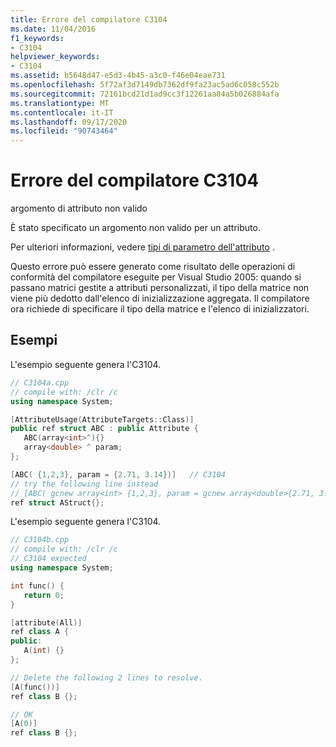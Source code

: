```yaml
---
title: Errore del compilatore C3104
ms.date: 11/04/2016
f1_keywords:
- C3104
helpviewer_keywords:
- C3104
ms.assetid: b5648d47-e5d3-4b45-a3c0-f46e04eae731
ms.openlocfilehash: 5f72af3d7149db7362df9fa23ac5ad6c058c552b
ms.sourcegitcommit: 72161bcd21d1ad9cc3f12261aa84a5b026884afa
ms.translationtype: MT
ms.contentlocale: it-IT
ms.lasthandoff: 09/17/2020
ms.locfileid: "90743464"
---
```

# <a name="compiler-error-c3104"></a>Errore del compilatore C3104

argomento di attributo non valido

È stato specificato un argomento non valido per un attributo.

Per ulteriori informazioni, vedere [tipi di parametro dell'attributo](../../extensions/attribute-parameter-types-cpp-component-extensions.md) .

Questo errore può essere generato come risultato delle operazioni di conformità del compilatore eseguite per Visual Studio 2005: quando si passano matrici gestite a attributi personalizzati, il tipo della matrice non viene più dedotto dall'elenco di inizializzazione aggregata. Il compilatore ora richiede di specificare il tipo della matrice e l'elenco di inizializzatori.

## <a name="examples"></a>Esempi

L'esempio seguente genera l'C3104.

```cpp
// C3104a.cpp
// compile with: /clr /c
using namespace System;

[AttributeUsage(AttributeTargets::Class)]
public ref struct ABC : public Attribute {
   ABC(array<int>^){}
   array<double> ^ param;
};

[ABC( {1,2,3}, param = {2.71, 3.14})]   // C3104
// try the following line instead
// [ABC( gcnew array<int> {1,2,3}, param = gcnew array<double>{2.71, 3.14})]
ref struct AStruct{};
```

L'esempio seguente genera l'C3104.

```cpp
// C3104b.cpp
// compile with: /clr /c
// C3104 expected
using namespace System;

int func() {
   return 0;
}

[attribute(All)]
ref class A {
public:
   A(int) {}
};

// Delete the following 2 lines to resolve.
[A(func())]
ref class B {};

// OK
[A(0)]
ref class B {};
```
